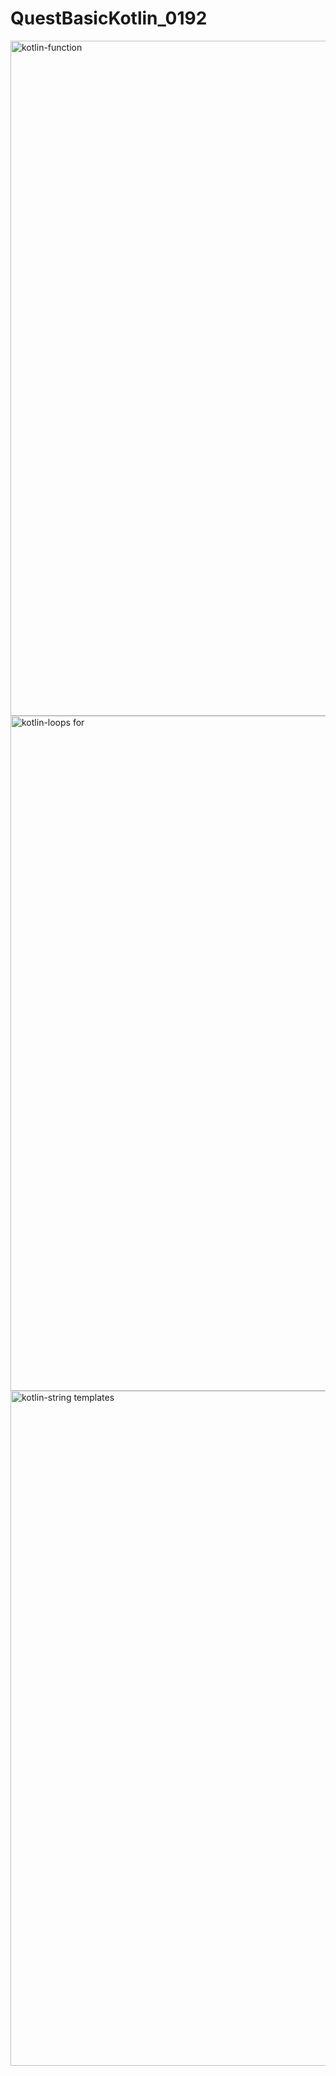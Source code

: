 # QuestBasicKotlin_0192
<img width="1920" height="1080" alt="kotlin-function" src="https://github.com/user-attachments/assets/9639801b-905f-42b4-9f21-51e60918a56f" />
<img width="1920" height="1080" alt="kotlin-loops for" src="https://github.com/user-attachments/assets/010c3a71-6059-456a-804f-5566b06d1602" />
<img width="1920" height="1080" alt="kotlin-string templates" src="https://github.com/user-attachments/assets/e04aba2f-e907-4c07-b905-565ca30db8c8" />
